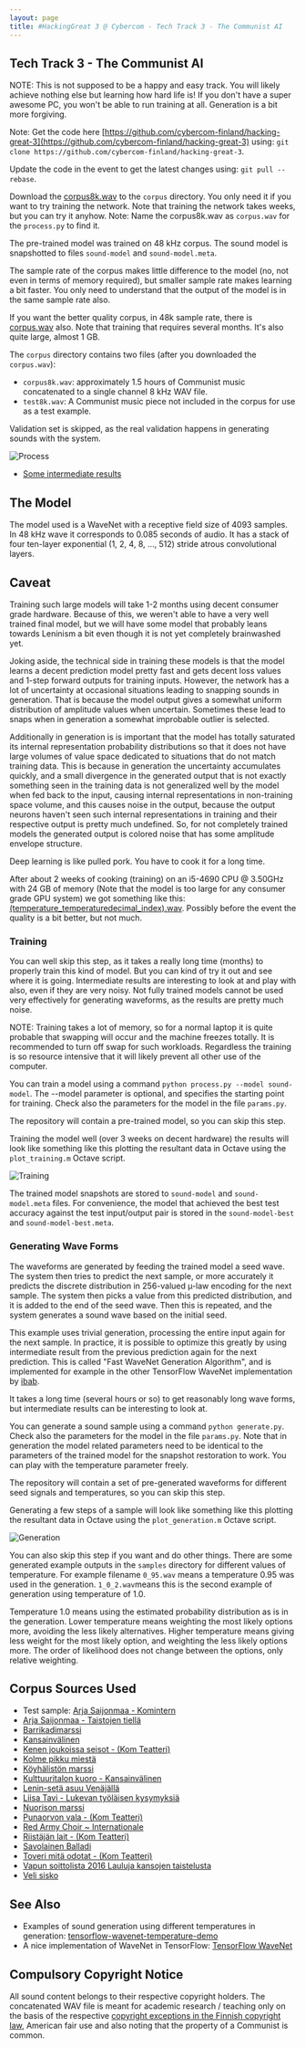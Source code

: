 ```yaml
---
layout: page
title: #HackingGreat 3 @ Cybercom - Tech Track 3 - The Communist AI
---
```


## Tech Track 3 - The Communist AI

NOTE: This is not supposed to be a happy and easy track. You will likely achieve nothing else but learning how hard life is! If you don't have a super awesome PC, you won't be able to run training at all. Generation is a bit more forgiving.

Note: Get the code here [https://github.com/cybercom-finland/hacking-great-3](https://github.com/cybercom-finland/hacking-great-3) using: `git clone https://github.com/cybercom-finland/hacking-great-3`.

Update the code in the event to get the latest changes using: `git pull --rebase`.

Download the [corpus8k.wav](https://drive.google.com/file/d/0B7ED5AY6wP1CcjR4U2pYTVlaOTg/view?usp=sharing) to the `corpus` directory. You only need it if you want to try training the network.
Note that training the network takes weeks, but you can try it anyhow. Note: Name the corpus8k.wav as `corpus.wav`
for the `process.py` to find it.

The pre-trained model was trained on 48 kHz corpus. The sound model is snapshotted to files `sound-model` and `sound-model.meta`.

The sample rate of the corpus makes little difference to the model (no, not even in terms of memory required), but smaller sample rate makes learning a bit faster. You only need to understand that the output of the model is in the same sample rate also.

If you want the better quality corpus, in 48k sample rate, there is [corpus.wav](https://drive.google.com/file/d/0B7ED5AY6wP1Cd1prV0N6SGhxZ0E/view?usp=sharing) also. Note that training that requires several months.
It's also quite large, almost 1 GB.

The `corpus` directory contains two files (after you downloaded the `corpus.wav`):

 * `corpus8k.wav`: approximately 1.5 hours of Communist music concatenated to a single channel 8 kHz WAV file.
 * `test8k.wav`: A Communist music piece not included in the corpus for use as a test example.

Validation set is skipped, as the real validation happens in generating sounds with the system.

![Process](https://cybercom-finland.github.io/hacking-great-3/t3-communist-ai/images/process.png "Process")

* [Some intermediate results](https://www.youtube.com/watch?v=kf2yrSmh3zw)

## The Model

The model used is a WaveNet with a receptive field size of 4093 samples. In 48 kHz wave it corresponds to 0.085 seconds of audio. It has a stack of four ten-layer exponential (1, 2, 4, 8, ..., 512) stride atrous convolutional layers.

## Caveat

Training such large models will take 1-2 months using decent consumer grade hardware. Because of this, we weren't
able to have a very well trained final model, but we will have some model that probably leans towards Leninism a bit
even though it is not yet completely brainwashed yet.

Joking aside, the technical side in training these models is that the model learns a decent prediction model
pretty fast and gets decent loss values and 1-step forward outputs for training inputs. However, the network
has a lot of uncertainty at occasional situations leading to snapping sounds in generation. That is because
the model output gives a somewhat uniform distribution of amplitude values when uncertain. Sometimes these
lead to snaps when in generation a somewhat improbable outlier is selected.

Additionally in generation is is important that the model has totally saturated its internal representation
probability distributions so that it does not have large volumes of value space dedicated to situations that
do not match training data. This is because in generation the uncertainty accumulates quickly, and a small
divergence in the generated output that is not exactly something seen in the training data is not generalized
well by the model when fed back to the input, causing internal representations in non-training space volume,
and this causes noise in the output, because the output neurons haven't seen such internal representations in
training and their respective output is pretty much undefined. So, for not completely trained models
the generated output is colored noise that has some amplitude envelope structure.

Deep learning is like pulled pork. You have to cook it for a long time.

After about 2 weeks of cooking (training) on an i5-4690 CPU @ 3.50GHz with 24 GB of memory (Note that the model is too large for any consumer grade GPU system) we got something like this: [(temperature_temperaturedecimal_index).wav](https://github.com/cybercom-finland/hacking-great-3/raw/master/t3-communist-ai/samples/).
Possibly before the event the quality is a bit better, but not much.

### Training

You can well skip this step, as it takes a really long time (months) to properly train this kind of model. But you can kind of try it out and see where it is going.
Intermediate results are interesting to look at and play with also, even if they are very noisy. Not fully trained models cannot be used very effectively for generating
waveforms, as the results are pretty much noise.

NOTE: Training takes a lot of memory, so for a normal laptop it is quite probable that swapping will occur and
the machine freezes totally. It is recommended to turn off swap for such workloads. Regardless the training
is so resource intensive that it will likely prevent all other use of the computer.

You can train a model using a command `python process.py --model sound-model`. The --model parameter is
optional, and specifies the starting point for training. Check also the parameters for the model
in the file `params.py`.

The repository will contain a pre-trained model, so you can skip this step.

Training the model well (over 3 weeks on decent hardware) the results will look like something like this
plotting the resultant data in Octave
using the `plot_training.m` Octave script.

![Training](https://cybercom-finland.github.io/hacking-great-3/t3-communist-ai/images/training.png "Training")

The trained model snapshots are stored to `sound-model` and `sound-model.meta` files. For convenience,
the model that achieved the best test accuracy against the test input/output pair is stored in the `sound-model-best` and `sound-model-best.meta`.

### Generating Wave Forms

The waveforms are generated by feeding the trained model a seed wave. The system then tries to predict the next sample, or more accurately it predicts the discrete distribution
in 256-valued µ-law encoding for the next sample. The system then picks a value from this predicted distribution, and it is added to the end of the seed wave.
Then this is repeated, and the system generates a sound wave based on the initial seed.

This example uses trivial generation, processing the entire input again for the next sample. In practice, it is possible to optimize this greatly by using intermediate result from the previous prediction again for the next prediction. This is called "Fast WaveNet Generation Algorithm", and is implemented for example in the other TensorFlow WaveNet implementation by [ibab](https://github.com/ibab/tensorflow-wavenet).

It takes a long time (several hours or so) to get reasonably long wave forms, but intermediate results can be interesting to look at.

You can generate a sound sample using a command `python generate.py`. Check also the parameters for the model
in the file `params.py`. Note that in generation the model related parameters need to be identical to the parameters of the trained model for the snapshot restoration to work. You can play with the temperature parameter freely.

The repository will contain a set of pre-generated waveforms for different seed signals and temperatures, so you can skip this step.

Generating a few steps of a sample will look like something like this plotting the resultant data in Octave
using the `plot_generation.m` Octave script.

![Generation](https://cybercom-finland.github.io/hacking-great-3/t3-communist-ai/images/generation.png "Generation")

You can also skip this step if you want and do other things. There are some generated example outputs in the `samples` directory for different values of temperature. For example filename `0_95.wav` means a temperature
0.95 was used in the generation. `1_0_2.wav`means this is the second example of generation using temperature of 1.0.

Temperature 1.0 means using the estimated probability distribution as is in the generation. Lower temperature means weighting the most likely options more, avoiding the less likely alternatives. Higher temperature means giving less weight for the most likely option, and weighting
the less likely options more. The order of likelihood does not change between the options, only relative weighting.


## Corpus Sources Used

 * Test sample: [Arja Saijonmaa - Komintern](https://www.youtube.com/watch?v=0-1XOa8_8GQ)
 * [Arja Saijonmaa - Taistojen tiellä](https://www.youtube.com/watch?v=4Bb8o6ECKEs)
 * [Barrikadimarssi](https://www.youtube.com/watch?v=3oXNs5sP_T4)
 * [Kansainvälinen](https://www.youtube.com/watch?v=xW9VBLH-0_s)
 * [Kenen joukoissa seisot - (Kom Teatteri)](https://www.youtube.com/watch?v=qJjaIG4lhCs)
 * [Kolme pikku miestä](https://www.youtube.com/watch?v=-mWtwoWB3XI)
 * [Köyhälistön marssi](https://www.youtube.com/watch?v=shJm-l3c54s)
 * [Kulttuuritalon kuoro - Kansainvälinen](https://www.youtube.com/watch?v=pbLP-stgog0)
 * [Lenin-setä asuu Venäjällä](https://www.youtube.com/watch?v=XjVnbVStaDA)
 * [Liisa Tavi - Lukevan työläisen kysymyksiä](https://www.youtube.com/watch?v=A5ipCT9w940)
 * [Nuorison marssi](https://www.youtube.com/watch?v=7V21y_G8EQU)
 * [Punaorvon vala - (Kom Teatteri)](https://www.youtube.com/watch?v=F1UX6UlHnBY)
 * [Red Army Choir ~ Internationale](https://www.youtube.com/watch?v=nMpmCHnRjNQ)
 * [Riistäjän lait - (Kom Teatteri)](https://www.youtube.com/watch?v=GsF_6UmEuY4)
 * [Savolainen Balladi](https://www.youtube.com/watch?v=Bgpt94GWjXE)
 * [Toveri mitä odotat - (Kom Teatteri)](https://www.youtube.com/watch?v=YPBpioBZg1s)
 * [Vapun soittolista 2016 Lauluja kansojen taistelusta](https://www.youtube.com/watch?v=sZbyFUeFjoQ)
 * [Veli sisko](https://www.youtube.com/watch?v=OHWJr2qnZX8)

## See Also
 * Examples of sound generation using different temperatures in generation: [tensorflow-wavenet-temperature-demo](https://soundcloud.com/robinsloan/sets/tensorflow-wavenet-temperature-demo)
 * A nice implementation of WaveNet in TensorFlow: [TensorFlow WaveNet](https://github.com/ibab/tensorflow-wavenet)

## Compulsory Copyright Notice

All sound content belongs to their respective copyright holders. The concatenated WAV file is meant for academic research / teaching only on the basis of the respective
[copyright exceptions in the Finnish copyright law](http://www.finlex.fi/fi/laki/ajantasa/1961/19610404#L2P14), American fair use and also noting that the property of a Communist is common.
